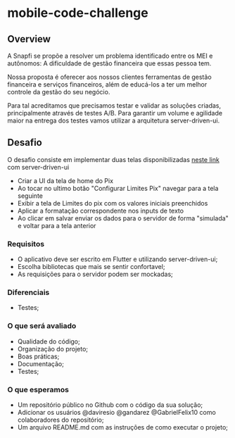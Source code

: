 # mobile-code-challenge

## Overview

A Snapfi se propõe a resolver um problema identificado entre os MEI e autônomos: A dificuldade de gestão financeira que essas pessoa tem.

Nossa proposta é oferecer aos nossos clientes ferramentas de gestão financeira e serviços financeiros, além de educá-los a ter um melhor controle da gestão do seu negócio. 

Para tal acreditamos que precisamos testar e validar as soluções criadas, principalmente através de testes A/B. Para garantir um volume e agilidade maior na entrega dos testes vamos utilizar a arquitetura server-driven-ui.


## Desafio

O desafio consiste em implementar duas telas disponibilizadas [neste link](https://www.figma.com/file/WGDbADECEmpbnAY2MtEtmL/teste-pratico-mobile) com server-driven-ui

* Criar a UI da tela de home do Pix
* Ao tocar no ultimo botão "Configurar Limites Pix" navegar para a tela seguinte
* Exibir a tela de Limites do pix com os valores iniciais preenchidos
* Aplicar a formatação correspondente nos inputs de texto
* Ao clicar em salvar enviar os dados para o servidor de forma "simulada" e voltar para a tela anterior

### Requisitos

* O aplicativo deve ser escrito em Flutter e utilizando server-driven-ui;
* Escolha bibliotecas que mais se sentir confortavel;
* As requisições para o servidor podem ser mockadas;

### Diferenciais

* Testes;

### O que será avaliado

* Qualidade do código;
* Organização do projeto;
* Boas práticas;
* Documentação;
* Testes;

### O que esperamos

* Um repositório público no Github com o código da sua solução;
* Adicionar os usuários @daviresio @gandarez @GabrielFelix10 como colaboradores do repositório;
* Um arquivo README.md com as instruções de como executar o projeto;
